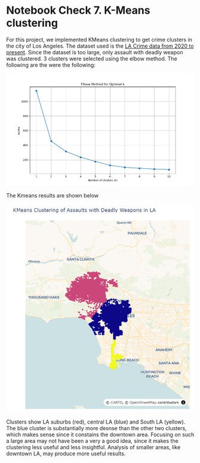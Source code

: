 # Notebook Check 7. K-Means clustering

For this project, we implemented KMeans clustering to get crime clusters in the city of Los Angeles. The dataset used is the [LA Crime data from 2020 to present](https://catalog.data.gov/dataset/crime-data-from-2020-to-present). Since the dataset is too large, only assault with deadly weapon was clustered. 3 clusters were selected using the elbow method. The following are the were the following:

![Elbow Method](./imgs/elbow_method.png)

The Kmeans results are shown below

![LA Crime Clusters](./imgs/cluster_crime.png)

Clusters show LA suburbs (red), central LA (blue) and South LA (yellow). The blue cluster is substantially more desnse than the other two clusters, which makes sense since it constains the downtown area. Focusing on such a large area may not have been a very a good idea, since it makes the clustering less useful and less insightful. Analysis of smaller areas, like downtown LA, may produce more useful results. 

